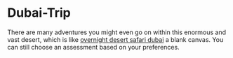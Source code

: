 # Dubai-Trip
There are many adventures you might even go on within this enormous and vast desert, which is like <a href="https://desertsafaridubai.co/">overnight desert safari dubai</a> a blank canvas. You can still choose an assessment based on your preferences.
